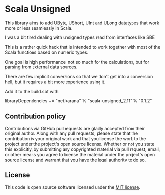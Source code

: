 # Scala Unsigned #

This library aims to add UByte, UShort, UInt and ULong datatypes that work more or less seamlessly in Scala.

I was a bit tired dealing with unsigned types read from interfaces like SBE

This is a rather quick hack that is intended to work together with most of the Scala functions based on numeric types.

One goal is high performance, not so much for the calculations, but for parsing from external data sources.

There are few implicit conversions so that we don't get into a conversion hell, but it requires a bit more experience using it.

Add it to the build.sbt with

libraryDependencies += "net.karana" % "scala-unsigned_2.11" % "0.1.2" 

## Contribution policy ##

Contributions via GitHub pull requests are gladly accepted from their original author. Along with any pull requests, please state that the contribution is your original work and that you license the work to the project under the project's open source license. Whether or not you state this explicitly, by submitting any copyrighted material via pull request, email, or other means you agree to license the material under the project's open source license and warrant that you have the legal authority to do so.

## License ##

This code is open source software licensed under the [MIT license](https://opensource.org/licenses/mit-license.php).
